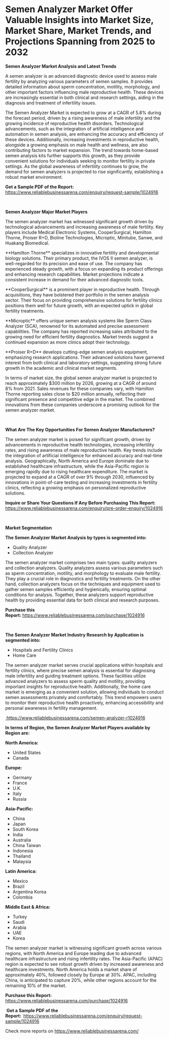 <p><h1>Semen Analyzer Market Offer Valuable Insights into Market Size, Market Share, Market Trends, and Projections Spanning from 2025 to 2032</h1></p><p><strong>Semen Analyzer Market Analysis and Latest Trends</strong></p>
<p><p>A semen analyzer is an advanced diagnostic device used to assess male fertility by analyzing various parameters of semen samples. It provides detailed information about sperm concentration, motility, morphology, and other important factors influencing male reproductive health. These devices are increasingly essential in both clinical and research settings, aiding in the diagnosis and treatment of infertility issues.</p><p>The Semen Analyzer Market is expected to grow at a CAGR of 5.8% during the forecast period, driven by a rising awareness of male infertility and the growing incidence of reproductive health disorders. Technological advancements, such as the integration of artificial intelligence and automation in semen analysis, are enhancing the accuracy and efficiency of these devices. Additionally, increasing investments in reproductive health, alongside a growing emphasis on male health and wellness, are also contributing factors to market expansion. The trend towards home-based semen analysis kits further supports this growth, as they provide convenient solutions for individuals seeking to monitor fertility in private settings. As the global awareness of infertility continues to grow, the demand for semen analyzers is projected to rise significantly, establishing a robust market environment.</p></p>
<p><strong>Get a Sample PDF of the Report:&nbsp;</strong> <a href="https://www.reliablebusinessarena.com/enquiry/request-sample/1024916?utm_campaign=3198&utm_medium=2&utm_source=Github&utm_content=ia&utm_term=08032025&utm_id=semen-analyzer">https://www.reliablebusinessarena.com/enquiry/request-sample/1024916</a></p>
<p>&nbsp;</p>
<p><strong>Semen Analyzer Major Market Players</strong></p>
<p><p>The semen analyzer market has witnessed significant growth driven by technological advancements and increasing awareness of male fertility. Key players include Medical Electronic Systems, CooperSurgical, Hamilton Thorne, Proiser R+D, Bioline Technologies, Microptic, Minitube, Sanwe, and Huakang Biomedical.</p><p>**Hamilton Thorne** specializes in innovative fertility and developmental biology solutions. Their primary product, the IVOS II semen analyzer, is well-regarded for its precision and ease of use. The company has experienced steady growth, with a focus on expanding its product offerings and enhancing research capabilities. Market projections indicate a consistent increase in demand for their advanced diagnostic tools.</p><p>**CooperSurgical** is a prominent player in reproductive health. Through acquisitions, they have bolstered their portfolio in the semen analysis sector. Their focus on providing comprehensive solutions for fertility clinics positions them well for future growth, with an expected uptick in global fertility treatments.</p><p>**Microptic** offers unique semen analysis systems like Sperm Class Analyzer (SCA), renowned for its automated and precise assessment capabilities. The company has reported increasing sales attributed to the growing need for efficient fertility diagnostics. Market trends suggest a continued expansion as more clinics adopt their technology.</p><p>**Proiser R+D** develops cutting-edge semen analysis equipment, emphasizing research applications. Their advanced solutions have garnered interest from both clinical and laboratory settings, suggesting strong future growth in the academic and clinical market segments.</p><p>In terms of market size, the global semen analyzer market is projected to reach approximately $300 million by 2026, growing at a CAGR of around 8% from 2021. Sales revenues for these companies vary, with Hamilton Thorne reporting sales close to $20 million annually, reflecting their significant presence and competitive edge in the market. The combined innovations from these companies underscore a promising outlook for the semen analyzer market.</p></p>
<p>&nbsp;</p>
<p><strong>What Are The Key Opportunities For Semen Analyzer Manufacturers?</strong></p>
<p><p>The semen analyzer market is poised for significant growth, driven by advancements in reproductive health technologies, increasing infertility rates, and rising awareness of male reproductive health. Key trends include the integration of artificial intelligence for enhanced accuracy and real-time analysis. Geographically, North America and Europe dominate due to established healthcare infrastructure, while the Asia-Pacific region is emerging rapidly due to rising healthcare expenditure. The market is projected to expand at a CAGR of over 9% through 2030, influenced by innovations in point-of-care testing and increasing investments in fertility clinics, reflecting a growing emphasis on personalized reproductive solutions.</p></p>
<p><strong>Inquire or Share Your Questions If Any Before Purchasing This Report:</strong> <a href="https://www.reliablebusinessarena.com/enquiry/pre-order-enquiry/1024916?utm_campaign=3198&utm_medium=2&utm_source=Github&utm_content=ia&utm_term=08032025&utm_id=semen-analyzer">https://www.reliablebusinessarena.com/enquiry/pre-order-enquiry/1024916</a></p>
<p>&nbsp;</p>
<p><strong>Market Segmentation</strong></p>
<p><strong>The Semen Analyzer Market Analysis by types is segmented into:</strong></p>
<p><ul><li>Quality Analyzer</li><li>Collection Analyzer</li></ul></p>
<p><p>The semen analyzer market comprises two main types: quality analyzers and collection analyzers. Quality analyzers assess various parameters such as sperm concentration, motility, and morphology to evaluate male fertility. They play a crucial role in diagnostics and fertility treatments. On the other hand, collection analyzers focus on the techniques and equipment used to gather semen samples efficiently and hygienically, ensuring optimal conditions for analysis. Together, these analyzers support reproductive health by providing essential data for both clinical and research purposes.</p></p>
<p><strong>Purchase this Report:&nbsp;</strong><a href="https://www.reliablebusinessarena.com/purchase/1024916?utm_campaign=3198&utm_medium=2&utm_source=Github&utm_content=ia&utm_term=08032025&utm_id=semen-analyzer">https://www.reliablebusinessarena.com/purchase/1024916</a></p>
<p>&nbsp;</p>
<p><strong>The Semen Analyzer Market Industry Research by Application is segmented into:</strong></p>
<p><ul><li>Hospitals and Fertility Clinics</li><li>Home Care</li></ul></p>
<p><p>The semen analyzer market serves crucial applications within hospitals and fertility clinics, where precise semen analysis is essential for diagnosing male infertility and guiding treatment options. These facilities utilize advanced analyzers to assess sperm quality and motility, providing important insights for reproductive health. Additionally, the home care market is emerging as a convenient solution, allowing individuals to conduct semen assessments privately and comfortably. This trend empowers users to monitor their reproductive health proactively, enhancing accessibility and personal awareness in fertility management.</p></p>
<p><a href="https://www.reliablebusinessarena.com/semen-analyzer-r1024916?utm_campaign=3198&utm_medium=2&utm_source=Github&utm_content=ia&utm_term=08032025&utm_id=semen-analyzer">&nbsp;https://www.reliablebusinessarena.com/semen-analyzer-r1024916</a></p>
<p><strong>In terms of Region, the Semen Analyzer Market Players available by Region are:</strong></p>
<p>
    <p> <strong> North America: </strong>
        <ul>
            <li>United States</li>
            <li>Canada</li>
        </ul>
        </p> 
    <p> <strong> Europe: </strong>
        <ul>
            <li>Germany</li>
            <li>France</li>
            <li>U.K.</li>
            <li>Italy</li>
            <li>Russia</li>
        </ul>
        </p> 
    <p> <strong> Asia-Pacific: </strong>
        <ul>
            <li>China</li>
            <li>Japan</li>
            <li>South Korea</li>
            <li>India</li>
            <li>Australia</li>
            <li>China Taiwan</li>
            <li>Indonesia</li>
            <li>Thailand</li>
            <li>Malaysia</li>
        </ul>
        </p> 
    <p> <strong> Latin America: </strong>
        <ul>
            <li>Mexico</li>
            <li>Brazil</li>
            <li>Argentina Korea</li>
            <li>Colombia</li>
        </ul>
        </p> 
    <p> <strong> Middle East & Africa: </strong>
        <ul>
            <li>Turkey</li>
            <li>Saudi</li>
            <li>Arabia</li>
            <li>UAE</li>
            <li>Korea</li>
        </ul>
    </p>
    </p>
<p><p>The semen analyzer market is witnessing significant growth across various regions, with North America and Europe leading due to advanced healthcare infrastructure and rising infertility rates. The Asia-Pacific (APAC) region is expected to see robust growth driven by increased awareness and healthcare investments. North America holds a market share of approximately 40%, followed closely by Europe at 30%. APAC, including China, is anticipated to capture 20%, while other regions account for the remaining 10% of the market.</p></p>
<p><strong>Purchase this Report: </strong><a href="https://www.reliablebusinessarena.com/purchase/1024916?utm_campaign=3198&utm_medium=2&utm_source=Github&utm_content=ia&utm_term=08032025&utm_id=semen-analyzer">https://www.reliablebusinessarena.com/purchase/1024916</a></p>
<p>&nbsp;<strong>Get a Sample PDF of the Report:&nbsp;&nbsp;</strong><a href="https://www.reliablebusinessarena.com/enquiry/request-sample/1024916?utm_campaign=3198&utm_medium=2&utm_source=Github&utm_content=ia&utm_term=08032025&utm_id=semen-analyzer">https://www.reliablebusinessarena.com/enquiry/request-sample/1024916</a></p>
<p><strong></strong></p>
<p>Check more reports on <a href="https://www.reliablebusinessarena.com/?utm_campaign=3198&utm_medium=2&utm_source=Github&utm_content=ia&utm_term=08032025&utm_id=semen-analyzer">https://www.reliablebusinessarena.com/</a></p>